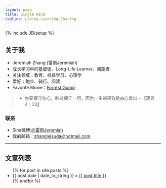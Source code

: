 ```yaml
---
layout: page
title: Single Mind
tagline: Loving-Learning-Sharing
---
```

{% include JB/setup %}

## 关于我

- Jeremiah Zhang (雷雨Jeremiah)
- 成长学习中的基督徒、Long-Life Learner、阅跑者
- 关注领域：教育、机器学习、心理学
- 爱好：跑步、骑行、阅读
- Favorite Movie：[Forrest Gump](http://movie.douban.com/subject/1292720/)

> - 你要保守你心，胜过保守一切，因为一生的果效是由心发出 - 【箴言4：23】  

### 联系 ###

- Sina微博:[@雷雨Jeremiah](http://weibo.com/ZhangXiaowoStef)  
- 我的邮箱：zhangleisuda@hotmail.com

----------

## 文章列表

<ul class="posts">
  {% for post in site.posts %}
    <li><span>{{ post.date | date_to_string }}</span> &raquo; <a href="{{ BASE_PATH }}{{ post.url }}">{{ post.title }}</a></li>
  {% endfor %}
</ul>



